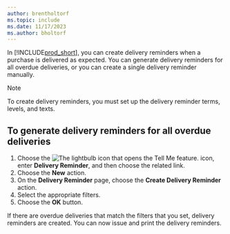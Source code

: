 ```yaml
---
author: brentholtorf
ms.topic: include
ms.date: 11/17/2023
ms.author: bholtorf
---
```


In [!INCLUDE[prod_short](../../../includes/prod_short.md)], you can create delivery reminders when a purchase is delivered as expected. You can generate delivery reminders for all overdue deliveries, or you can create a single delivery reminder manually.  

> [!NOTE]  
> To create delivery reminders, you must set up the delivery reminder terms, levels, and texts.  

## <a name="to-generate-delivery-reminders-for-all-overdue-deliveries"></a>To generate delivery reminders for all overdue deliveries

1. Choose the ![The lightbulb icon that opens the Tell Me feature.](../../../media/ui-search/search_small.png "Tell me what you want to do") icon, enter **Delivery Reminder**, and then choose the related link.  
2. Choose the **New** action.  
3. On the **Delivery Reminder** page, choose the **Create Delivery Reminder** action.  
4. Select the appropriate filters.  
5. Choose the **OK** button.  

If there are overdue deliveries that match the filters that you set, delivery reminders are created. You can now issue and print the delivery reminders.  
